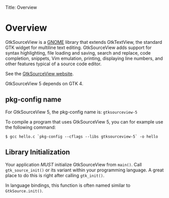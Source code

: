 Title: Overview

# Overview

GtkSourceView is a [GNOME](https://www.gnome.org/) library that extends
GtkTextView, the standard GTK widget for multiline text editing. GtkSourceView
adds support for syntax highlighting, file loading and saving, search and
replace, code completion, snippets, Vim emulation, printing, displaying line
numbers, and other features typical of a source code editor.

See the [GtkSourceView website](https://wiki.gnome.org/Projects/GtkSourceView).

GtkSourceView 5 depends on GTK 4.

## pkg-config name

For GtkSourceView 5, the pkg-config name is: `gtksourceview-5`

To compile a program that uses GtkSourceView 5, you
can for example use the following command:

```
$ gcc hello.c `pkg-config --cflags --libs gtksourceview-5` -o hello
```

## Library Initialization

Your application *MUST* initialize GtkSourceView from `main()`.
Call `gtk_source_init()` or its variant within your programming language.
A great place to do this is right after calling `gtk_init()`.

In language bindings, this function is often named similar to `GtkSource.init()`.
